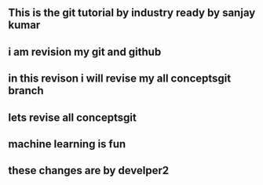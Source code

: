 ## This is the git tutorial by industry ready by sanjay kumar
## i am revision my git and github
## in this revison i will revise my all conceptsgit branch
## lets revise all conceptsgit 
## machine learning is fun 
## these changes are by develper2